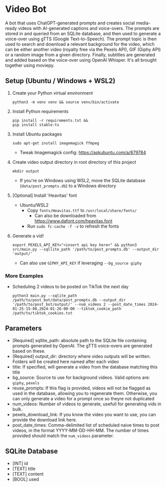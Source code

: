 # Video Bot
A bot that uses ChatGPT-generated prompts and creates social media-ready videos with AI-generated captions and voice-overs. The prompts are stored in and queried from an SQLite database, and then used to generate a voice-over using gTTS (Google Text-to-Speech). The prompt topic is then used to search and download a relevant background for the video, which can be either another video (royalty free via the Pexels API), GIF (Giphy API) or a random image from a given directory. Finally, subtitles are generated and added based on the voice-over using OpenAI Whisper. It's all brought together using moviepy.

## Setup (Ubuntu / Windows + WSL2)
1. Create your Python virtual environment

    ```
    python3 -m venv venv && source venv/bin/activate
    ```

1. Install Python requirements

    ```
    pip install -r requirements.txt &&
    pip install stable-ts
    ```

1. Install Ubuntu packages

    ```
    sudo apt-get install imagemagick ffmpeg
    ```
    - Tweak Imagemagick config: https://askubuntu.com/a/879784

1. Create video output directory in root directory of this project
    ```
    mkdir output
    ```
    - If you're on Windows using WSL2, move the SQLite database (`data/post_prompts.db`) to a Windows directory

1. [Optional] Install 'Heavitas' font
    - Ubuntu/WSL2
        - Copy `fonts/Heavitas.ttf` to `/usr/local/share/fonts/`
            - Can also be downloaded from https://www.dafont.com/heavitas.font
        - Run `sudo fc-cache -f -v` to refresh the fonts

1. Generate a vid!
    ```
    export PEXELS_API_KEY="<insert api key here>" && python3 src/main.py --sqllite_path '/path/to/post_prompts.db' --output_dir 'output/'
    ```
    - Can also use `GIPHY_API_KEY` if leveraging `--bg_source giphy`

### More Examples
- Scheduling 2 videos to be posted on TikTok the next day

    ```
    python3 main.py --sqlite_path /path/to/post_bot/data/post_prompts.db --output_dir '/path/to/post_bot/output/' --num_videos 2 --post_date_times 2024-01-25-15-00,2024-01-26-00-00 --tiktok_cookie_path /path/to/tiktok_cookies.txt
    ```

## Parameters
- [Required] sqllite_path: absolute path to the SQLite file containing prompts generated by OpenAI. The gTTS voice-overs are generated based on these.
- [Required] output_dir: directory where video outputs will be written. Folders will be created here named after each video
- title: If specified, will generate a video from the database matching this title
- bg_source: Source to use for background videos. Valid options are: `giphy`, `pexels`
- reuse_prompts: If this flag is provided, videos will not be flagged as used in the database, allowing you to regenerate them. Otherwise, you can only generate a video for a prompt once so theyre not duplicated
- num_videos: Number of videos to generate, usefull for generating vids in bulk.
- pexels_download_link: If you know the video you want to use, you can provide the download link here.
- post_date_times: Comma-delimited list of scheduled naive times to post videos, in the format YYYY-MM-DD-HH-MM. The number of times provided should match the `num_videos` parameter.

## SQLite Database
- [INT] id
- [TEXT] title
- [TEXT] content
- [BOOL] used
